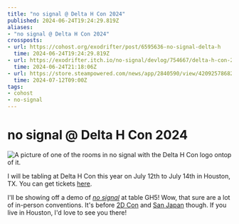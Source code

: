 ```yaml
---
title: "no signal @ Delta H Con 2024"
published: 2024-06-24T19:24:29.819Z
aliases:
- "no signal @ Delta H Con 2024"
crossposts:
- url: https://cohost.org/exodrifter/post/6595636-no-signal-delta-h
  time: 2024-06-24T19:24:29.819Z
- url: https://exodrifter.itch.io/no-signal/devlog/754667/delta-h-con-2024
  time: 2024-06-24T21:18:06Z
- url: https://store.steampowered.com/news/app/2840590/view/4209257868280030618
  time: 2024-07-12T09:00Z
tags:
- cohost
- no-signal
---
```


# no signal @ Delta H Con 2024

![A picture of one of the rooms in no signal with the Delta H Con logo ontop of it.](20240624192429-delta-h.png)

I will be tabling at Delta H Con this year on July 12th to July 14th in Houston, TX. You can get tickets [here](https://deltahcon.com).

I'll be showing off a demo of _[no signal](../press-kits/no-signal.md)_ at table GH5! Wow, that sure are a lot of in-person conventions. It's before [2D Con](20240616051537.md) and [San Japan](20240623220847.md) though. If you live in Houston, I'd love to see you there!
